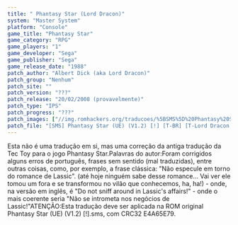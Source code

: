 ```yaml
---
title: " Phantasy Star (Lord Dracon)"
system: "Master System"
platform: "Console"
game_title: "Phantasy Star"
game_category: "RPG"
game_players: "1"
game_developer: "Sega"
game_publisher: "Sega"
game_release_date: "1988"
patch_author: "Albert Dick (aka Lord Dracon)"
patch_group: "Nenhum"
patch_site: ""
patch_version: "???"
patch_release: "20/02/2008 (provavelmente)"
patch_type: "IPS"
patch_progress: "???"
patch_images: ["//img.romhackers.org/traducoes/%5BSMS%5D%20Phantasy%20Star%20-%20Lord%20Dracon%20-%201.png","//img.romhackers.org/traducoes/%5BSMS%5D%20Phantasy%20Star%20-%20Lord%20Dracon%20-%202.png","//img.romhackers.org/traducoes/%5BSMS%5D%20Phantasy%20Star%20-%20Lord%20Dracon%20-%203.png"]
patch_file: "[SMS] Phantasy Star (UE) (V1.2) [!] [T-BR] [T-Lord Dracon G-Nenhum] [A-2008].zip"
---
```

Esta não é uma tradução em si, mas uma correção da antiga tradução da Tec Toy para o jogo Phantasy Star.Palavras do autor:Foram corrigidos alguns erros de português, frases sem sentido (mal traduzidas), entre outras coisas, como, por exemplo, a frase clássica: "Não especule em torno do romance de Lassic". (até hoje ninguém sabe desse romance... Vai ver ele tomou um fora e se transformou no vilão que conhecemos, ha, ha!) - onde, na versão em inglês, é "Do not sniff around in Lassic's affairs!" - onde o mais coerente seria "Não se intrometa nos negócios de Lassic!"ATENÇÃO:Esta tradução deve ser aplicada na ROM original Phantasy Star (UE) (V1.2) [!].sms, com CRC32 E4A65E79.